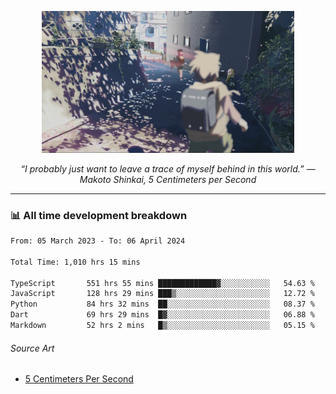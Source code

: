 <p align="center"><img src="asset/header.jpg" width="80%"/></p>
<p align="center"><i>“I probably just want to leave a trace of myself behind in this world.” ― Makoto Shinkai, 5 Centimeters per Second</i></p>

---
<!--
<details>
  <summary>📃 My Resume</summary>

### Education

- 📖 **Computer Science**\
📆 10/2021 - present\
📍 **Thang Long University** - Hoang Mai, Hanoi, Vietnam

### Experience

<img align="right" src="https://img.shields.io/badge/Figma-F24E1E?style=flat&logo=figma&logoColor=white"/>
<img align="right" src="https://img.shields.io/badge/node.js-6DA55F?style=flat&logo=node.js&logoColor=white"/>
<img align="right" src="https://img.shields.io/badge/Next.js-black?style=flat&logo=next.js&logoColor=white"/>
<img align="right" src="https://img.shields.io/badge/TypeScript-007ACC?style=flat&logo=typescript&logoColor=white"/>


- 👨‍💻 **Frontend Web Intern**\
📆 07/2023 - present\
📍 **MQ ICT Solutions** - Hoang Mai, Hanoi, Vietnam
</details> 
-->

### 📊 All time development breakdown

<!--START_SECTION:waka-->

```txt
From: 05 March 2023 - To: 06 April 2024

Total Time: 1,010 hrs 15 mins

TypeScript       551 hrs 55 mins █████████████▓░░░░░░░░░░░   54.63 %
JavaScript       128 hrs 29 mins ███▒░░░░░░░░░░░░░░░░░░░░░   12.72 %
Python           84 hrs 32 mins  ██░░░░░░░░░░░░░░░░░░░░░░░   08.37 %
Dart             69 hrs 29 mins  █▓░░░░░░░░░░░░░░░░░░░░░░░   06.88 %
Markdown         52 hrs 2 mins   █▒░░░░░░░░░░░░░░░░░░░░░░░   05.15 %
```

<!--END_SECTION:waka-->

###### Source Art

-  [5 Centimeters Per Second](https://wallhaven.cc/w/nrowq1)

